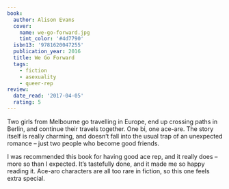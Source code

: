 ```yaml
---
book:
  author: Alison Evans
  cover:
    name: we-go-forward.jpg
    tint_color: '#4d7790'
  isbn13: '9781620047255'
  publication_year: 2016
  title: We Go Forward
  tags:
    - fiction
    - asexuality
    - queer-rep
review:
  date_read: '2017-04-05'
  rating: 5
---
```


Two girls from Melbourne go travelling in Europe, end up crossing paths in Berlin, and continue their travels together. One bi, one ace-are. The story itself is really charming, and doesn’t fall into the usual trap of an unexpected romance – just two people who become good friends.

I was recommended this book for having good ace rep, and it really does – more so than I expected. It’s tastefully done, and it made me so happy reading it. Ace-aro characters are all too rare in fiction, so this one feels extra special.